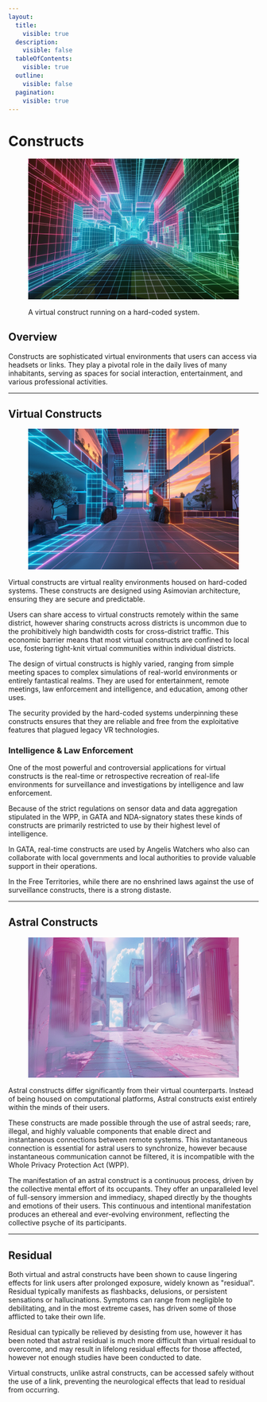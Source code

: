 ```yaml
---
layout:
  title:
    visible: true
  description:
    visible: false
  tableOfContents:
    visible: true
  outline:
    visible: false
  pagination:
    visible: true
---
```


# Constructs

<figure><img src="../../.gitbook/assets/constructs-353.png" alt=""><figcaption><p>A virtual construct running on a hard-coded system.</p></figcaption></figure>

## **Overview**

Constructs are sophisticated virtual environments that users can access via headsets or links. They play a pivotal role in the daily lives of many inhabitants, serving as spaces for social interaction, entertainment, and various professional activities.

***

## **Virtual Constructs**

<figure><img src="../../.gitbook/assets/constructs-646.png" alt=""><figcaption></figcaption></figure>

Virtual constructs are virtual reality environments housed on hard-coded systems. These constructs are designed using Asimovian architecture, ensuring they are secure and predictable.

Users can share access to virtual constructs remotely within the same district, however sharing constructs across districts is uncommon due to the prohibitively high bandwidth costs for cross-district traffic. This economic barrier means that most virtual constructs are confined to local use, fostering tight-knit virtual communities within individual districts.

The design of virtual constructs is highly varied, ranging from simple meeting spaces to complex simulations of real-world environments or entirely fantastical realms. They are used for entertainment, remote meetings, law enforcement and intelligence, and education, among other uses.

The security provided by the hard-coded systems underpinning these constructs ensures that they are reliable and free from the exploitative features that plagued legacy VR technologies.

### Intelligence & Law Enforcement

One of the most powerful and controversial applications for virtual constructs is the real-time or retrospective recreation of real-life environments for surveillance and investigations by intelligence and law enforcement.&#x20;

Because of the strict regulations on sensor data and data aggregation stipulated in the WPP, in GATA and NDA-signatory states these kinds of constructs are primarily restricted to use by their highest level of intelligence.

In GATA, real-time constructs are used by Angelis Watchers who also can collaborate with local governments and local authorities to provide valuable support in their operations.

In the Free Territories, while there are no enshrined laws against the use of surveillance constructs, there is a strong distaste.

***

## **Astral Constructs**

<figure><img src="../../.gitbook/assets/astral-4385.png" alt=""><figcaption></figcaption></figure>

Astral constructs differ significantly from their virtual counterparts. Instead of being housed on computational platforms, Astral constructs exist entirely within the minds of their users.&#x20;

These constructs are made possible through the use of astral seeds; rare, illegal, and highly valuable components that enable direct and instantaneous connections between remote systems. This instantaneous connection is essential for astral users to synchronize, however because instantaneous communication cannot be filtered, it is incompatible with the Whole Privacy Protection Act (WPP).

The manifestation of an astral construct is a continuous process, driven by the collective mental effort of its occupants. They offer an unparalleled level of full-sensory immersion and immediacy,  shaped directly by the thoughts and emotions of their users. This continuous and intentional manifestation produces an ethereal and ever-evolving environment, reflecting the collective psyche of its participants.

***

## Residual

Both virtual and astral constructs have been shown to cause lingering effects for link users after prolonged exposure, widely known as "residual". Residual typically manifests as flashbacks, delusions, or persistent sensations or hallucinations. Symptoms can range from negligible to debilitating, and in the most extreme cases, has driven some of those afflicted to take their own life.

Residual can typically be relieved by desisting from use, however it has been noted that astral residual is much more difficult than virtual residual to overcome, and may result in lifelong residual effects for those affected, however not enough studies have been conducted to date.

Virtual constructs, unlike astral constructs, can be accessed safely without the use of a link, preventing the neurological effects that lead to residual from occurring.
